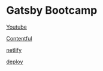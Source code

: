 # Gatsby Bootcamp

[Youtube](https://www.youtube.com/watch?v=8t0vNu2fCCM)

[Contentful](https://contentful.com/)

[netlify](https://netlify.com)

[deploy](https://trusting-kepler-caa974.netlify.com)